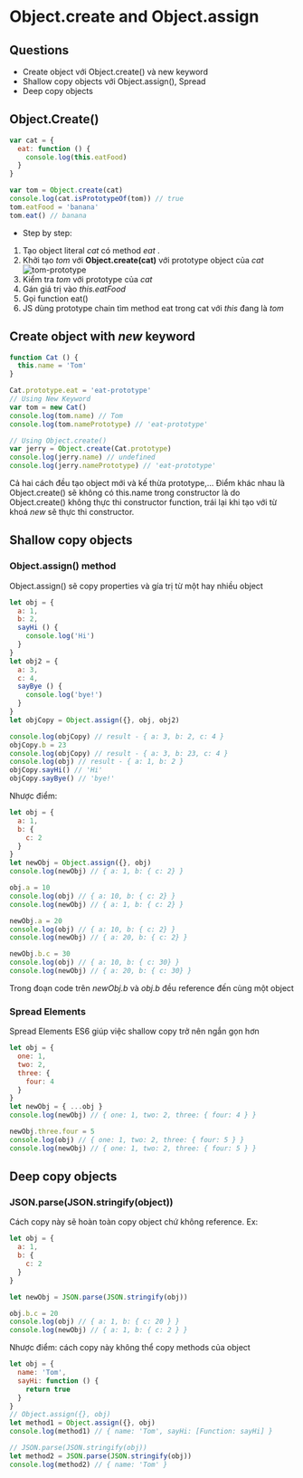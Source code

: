 # Object.create and Object.assign

## Questions

- Create object với Object.create() và new keyword
- Shallow copy objects với Object.assign(), Spread
- Deep copy objects

## Object.Create()

```js
var cat = {
  eat: function () {
    console.log(this.eatFood)
  }
}

var tom = Object.create(cat)
console.log(cat.isPrototypeOf(tom)) // true
tom.eatFood = 'banana'
tom.eat() // banana
```
- Step by step:
1. Tạo object literal *cat* có method *eat* .
2. Khởi tạo *tom* với **Object.create(cat)** với prototype object của *cat*
![tom-prototype](https://firebasestorage.googleapis.com/v0/b/hotelbooking-7127d.appspot.com/o/review-33-js%2FScreen%20Shot%202019-06-11%20at%2010.25.41.png?alt=media&token=cfb0e125-0a00-410d-8459-92ef023c99f3)
3. Kiểm tra *tom* với prototype của *cat*
4. Gán giá trị vào *this.eatFood*
5. Gọi function eat()
6. JS dùng prototype chain tìm method eat trong cat với *this* đang là *tom*

## Create object with *new* keyword

```js
function Cat () {
  this.name = 'Tom'
}

Cat.prototype.eat = 'eat-prototype'
// Using New Keyword
var tom = new Cat()
console.log(tom.name) // Tom
console.log(tom.namePrototype) // 'eat-prototype'

// Using Object.create()
var jerry = Object.create(Cat.prototype)
console.log(jerry.name) // undefined
console.log(jerry.namePrototype) // 'eat-prototype'
```

Cả hai cách đều tạo object mới và kế thừa prototype,… Điểm khác nhau là Object.create() sẽ không có this.name trong constructor là do Object.create() không thực thi constructor function, trái lại khi tạo với từ khoá *new* sẽ thực thi constructor.

## Shallow copy objects

### Object.assign() method

Object.assign() sẽ copy properties và gía trị từ một hay nhiều object

```js
let obj = {
  a: 1,
  b: 2,
  sayHi () {
    console.log('Hi')
  }
}
let obj2 = {
  a: 3,
  c: 4,
  sayBye () {
    console.log('bye!')
  }
}
let objCopy = Object.assign({}, obj, obj2)

console.log(objCopy) // result - { a: 3, b: 2, c: 4 }
objCopy.b = 23
console.log(objCopy) // result - { a: 3, b: 23, c: 4 }
console.log(obj) // result - { a: 1, b: 2 }
objCopy.sayHi() // 'Hi'
objCopy.sayBye() // 'bye!'
```

Nhược điểm:

```js
let obj = {
  a: 1,
  b: {
    c: 2
  }
}
let newObj = Object.assign({}, obj)
console.log(newObj) // { a: 1, b: { c: 2} }

obj.a = 10
console.log(obj) // { a: 10, b: { c: 2} }
console.log(newObj) // { a: 1, b: { c: 2} }

newObj.a = 20
console.log(obj) // { a: 10, b: { c: 2} }
console.log(newObj) // { a: 20, b: { c: 2} }

newObj.b.c = 30
console.log(obj) // { a: 10, b: { c: 30} }
console.log(newObj) // { a: 20, b: { c: 30} }
```

Trong đoạn code trên *newObj.b* và *obj.b* đều reference đến cùng một object

### Spread Elements

Spread Elements ES6 giúp việc shallow copy trở nên ngắn gọn hơn

```js
let obj = {
  one: 1,
  two: 2,
  three: {
    four: 4
  }
}
let newObj = { ...obj }
console.log(newObj) // { one: 1, two: 2, three: { four: 4 } }

newObj.three.four = 5
console.log(obj) // { one: 1, two: 2, three: { four: 5 } }
console.log(newObj) // { one: 1, two: 2, three: { four: 5 } }
```

## Deep copy objects

### JSON.parse(JSON.stringify(object))

Cách copy này sẽ hoàn toàn copy object chứ không reference. Ex:

```js
let obj = {
  a: 1,
  b: {
    c: 2
  }
}

let newObj = JSON.parse(JSON.stringify(obj))

obj.b.c = 20
console.log(obj) // { a: 1, b: { c: 20 } }
console.log(newObj) // { a: 1, b: { c: 2 } }
```

Nhược điểm: cách copy này không thể copy methods của object

```js
let obj = {
  name: 'Tom',
  sayHi: function () {
    return true
  }
}
// Object.assign({}, obj)
let method1 = Object.assign({}, obj)
console.log(method1) // { name: 'Tom', sayHi: [Function: sayHi] }

// JSON.parse(JSON.stringify(obj))
let method2 = JSON.parse(JSON.stringify(obj))
console.log(method2) // { name: 'Tom' }
```
